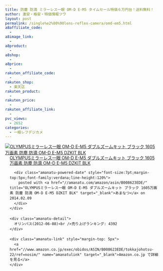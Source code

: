 ```yaml
---
title: 防塵 防滴 ミラーレス一眼 OM-D E-M5 タイムセール特価６万円台！送料無料！
author: 激安・格安・特価情報ツウ
layout: post
permalink: /single%e2%80%90lens-reflex-camera/omd-em5.html
a8affiliate_code:
  -
a8image_link:
  -
a8product:
  -
a8shop:
  -
a8price:
  -
rakuten_affiliate_code:
  -
rakuten_shop:
  - 楽天店
rakuten_product:
  -
rakuten_price:
  -
rakuten_affiliate_link:
  -
pvc_views:
  - 2652
categories:
  - 一眼レフデジカメ
---
```

<div class="amanatu-box" style="margin-bottom:0px;">
  <div class="amanatu-image" style="float:left;">
    <a href="//www.amazon.co.jp/exec/obidos/ASIN/B008623EDE/tokkajohotsu-22/ref=nosim/" name="amanatulink" target="_blank"><img src="//i2.wp.com/ecx.images-amazon.com/images/I/41KkWQvUvQL._SL160_.jpg?w=546" alt="OLYMPUSミラーレス一眼 OM-D E-M5 ダブルズームキット ブラック 1605万画素 防塵 防滴 OM-D E-M5 DZKIT BLK" style="border: none;" data-recalc-dims="1" /></a>
  </div>

  <div class="amanatu-info" style="float:left;margin-left:15px;line-height:120%">
    <div class="amanatu-name" style="margin-bottom:10px;line-height:120%">
      <a href="//www.amazon.co.jp/exec/obidos/ASIN/B008623EDE/tokkajohotsu-22/ref=nosim/" name="amanatulink" target="_blank">OLYMPUSミラーレス一眼 OM-D E-M5 ダブルズームキット ブラック 1605万画素 防塵 防滴 OM-D E-M5 DZKIT BLK</a>

      <div class="amanatu-powered-date" style="font-size:7pt;margin-top:5px;font-family:verdana;line-height:120%">
        posted with <a href="//amanatu.com/amazon/asin/B008623EDE/" title="OLYMPUSミラーレス一眼 OM-D E-M5 ダブルズームキット ブラック 1605万画素 防塵 防滴 OM-D E-M5 DZKIT BLK" target="_blank">あまなつ</a> on 2014.02.09
      </div>
    </div>

    <div class="amanatu-detail">
      オリンパス(2012-06-08)<br />売り上げランキング: 4392
    </div>

    <div class="amanatu-link" style="margin-top: 5px">
      <a href="//www.amazon.co.jp/exec/obidos/ASIN/B008623EDE/tokkajohotsu-22/ref=nosim/" name="amanatulink" target="_blank">Amazon.co.jp で詳細を見る</a>
    </div>
  </div>

  <div class="amanatu-footer" style="clear: left">
  </div>
</div>